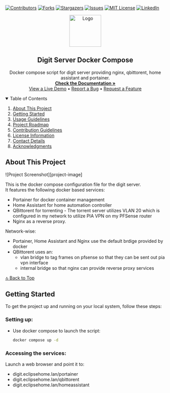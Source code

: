 <!-- Improved compatibility of back to top link: See: https://github.com/pull/73 -->
<a name="readme-top"></a>

<!-- PROJECT SHIELDS -->
<!--
*** I'm using markdown "reference style" links for readability.
*** Reference links are enclosed in brackets [ ] instead of parentheses ( ).
*** See the bottom of this document for the declaration of the reference variables
*** for contributors-url, forks-url, etc. This is an optional, concise syntax you may use.
*** https://www.markdownguide.org/basic-syntax/#reference-style-links
-->

[![Contributors][contributors-shield]][contributors-url]
[![Forks][forks-shield]][forks-url]
[![Stargazers][stars-shield]][stars-url]
[![Issues][issues-shield]][issues-url]
[![MIT License][license-shield]][license-url]
[![LinkedIn][linkedin-shield]][linkedin-url]


<!-- PROJECT LOGO AND TITLE -->
<p align="center">
  <a href="https://github.com/username/Project-Name">
    <img src="images/logo.png" alt="Logo" width="100" height="100">
  </a>

  <h2 align="center">Digit Server Docker Compose</h2>
  <p align="center">
    Docker compose script for digit server providing nginx, qbittorent, home assistant and portainer.
    <br />
    <a href="https://github.com/username/Project-Name"><strong>Check the Documentation »</strong></a>
    <br />
    <a href="https://github.com/username/Project-Name">View a Live Demo</a>
    •
    <a href="https://github.com/username/Project-Name/issues/new?template=bug_report.md">Report a Bug</a>
    •
    <a href="https://github.com/username/Project-Name/issues/new?template=feature_request.md">Request a Feature</a>
  </p>
</p>

<!-- TABLE OF CONTENTS -->
<details open="open">
  <summary>Table of Contents</summary>
  <ol>
    <li><a href="#about">About This Project</a></li>
    <li><a href="#start">Getting Started</a></li>
    <li><a href="#use">Usage Guidelines</a></li>
    <li><a href="#roadmap-section">Project Roadmap</a></li>
    <li><a href="#contrib-section">Contribution Guidelines</a></li>
    <li><a href="#license-section">License Information</a></li>
    <li><a href="#contact-section">Contact Details</a></li>
    <li><a href="#thanks">Acknowledgments</a></li>
  </ol>
</details>

<!-- ABOUT THE PROJECT -->
## <a name="about"></a>About This Project

![Project Screenshot][project-image]

This is the docker compose configuration file for the digit server.  
It features the following docker based services:
- Portainer for docker container management
- Home Assistant for home automation controller
- QBittorent for torrenting - The torrent server utilizes VLAN 20 which is configured in my network to utilize PIA VPN on my PFSense router
- Nginx as a reverse proxy.

Network-wise:
- Portainer, Home Assistant and Nginx use the default brdige provided by docker
- QBittorent uses an:
    - vlan bridge to tag frames on pfsense so that they can be sent out pia vpn interface
    - internal bridge so that nginx can provide reverse proxy services

[🔝 Back to Top](#readme-top-anchor)

<!-- GETTING STARTED -->
## <a name="start"></a>Getting Started

To get the project up and running on your local system, follow these steps:

### Setting up:

* Use docker compose to launch the script:

  ```bash
  docker compose up -d
  ````

### Accessing the services:

Launch a web browser and point it to:
- digit.eclipsehome.lan/portainer
- digit.eclipsehome.lan/qbittorent
- digit.eclipsehome.lan/homeassistant

<!-- MARKDOWN LINKS & IMAGES -->
<!-- https://www.markdownguide.org/basic-syntax/#reference-style-links -->
[contributors-shield]: https://img.shields.io/github/contributors/othneildrew/Best-README-Template.svg?style=for-the-badge
[contributors-url]: https://github.com/graphs/contributors
[forks-shield]: https://img.shields.io/github/forks/othneildrew/Best-README-Template.svg?style=for-the-badge
[forks-url]: https://github.com/network/members
[stars-shield]: https://img.shields.io/github/stars/othneildrew/Best-README-Template.svg?style=for-the-badge
[stars-url]: https://github.com/stargazers
[issues-shield]: https://img.shields.io/github/issues/othneildrew/Best-README-Template.svg?style=for-the-badge
[issues-url]: https://github.com/issues
[license-shield]: https://img.shields.io/github/license/othneildrew/Best-README-Template.svg?style=for-the-badge
[license-url]: https://github.com/blob/master/LICENSE.txt
[linkedin-shield]: https://img.shields.io/badge/-LinkedIn-black.svg?style=for-the-badge&logo=linkedin&colorB=555
[linkedin-url]: https://linkedin.com/in/othneildrew
[product-screenshot]: images/screenshot.png
[Next.js]: https://img.shields.io/badge/next.js-000000?style=for-the-badge&logo=nextdotjs&logoColor=white
[Next-url]: https://nextjs.org/
[React.js]: https://img.shields.io/badge/React-20232A?style=for-the-badge&logo=react&logoColor=61DAFB
[React-url]: https://reactjs.org/
[Vue.js]: https://img.shields.io/badge/Vue.js-35495E?style=for-the-badge&logo=vuedotjs&logoColor=4FC08D
[Vue-url]: https://vuejs.org/
[Angular.io]: https://img.shields.io/badge/Angular-DD0031?style=for-the-badge&logo=angular&logoColor=white
[Angular-url]: https://angular.io/
[Svelte.dev]: https://img.shields.io/badge/Svelte-4A4A55?style=for-the-badge&logo=svelte&logoColor=FF3E00
[Svelte-url]: https://svelte.dev/
[Laravel.com]: https://img.shields.io/badge/Laravel-FF2D20?style=for-the-badge&logo=laravel&logoColor=white
[Laravel-url]: https://laravel.com
[Bootstrap.com]: https://img.shields.io/badge/Bootstrap-563D7C?style=for-the-badge&logo=bootstrap&logoColor=white
[Bootstrap-url]: https://getbootstrap.com
[JQuery.com]: https://img.shields.io/badge/jQuery-0769AD?style=for-the-badge&logo=jquery&logoColor=white
[JQuery-url]: https://jquery.com 